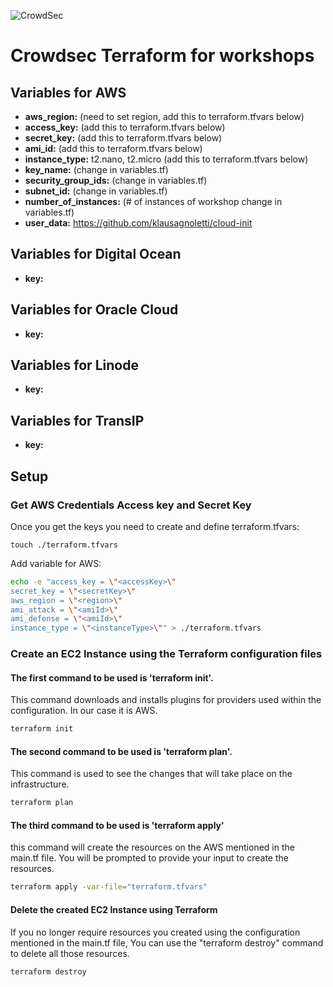 ![CrowdSec](https://app.crowdsec.net/vectors/crowdsec.svg "CrowdSec Logo") 
# Crowdsec Terraform for workshops
## Variables for AWS
- **aws_region:** (need to set region, add this to terraform.tfvars below)
- **access_key:** (add this to terraform.tfvars below)
- **secret_key:** (add this to terraform.tfvars below)
- **ami_id:** (add this to terraform.tfvars below)
- **instance_type:** t2.nano, t2.micro (add this to terraform.tfvars below)
- **key_name:** (change in variables.tf)
- **security_group_ids:** (change in variables.tf)
- **subnet_id:** (change in variables.tf)
- **number_of_instances:** (# of instances of workshop change in variables.tf)
- **user_data:** https://github.com/klausagnoletti/cloud-init

## Variables for Digital Ocean
- **key:**
## Variables for Oracle Cloud
- **key:**
## Variables for Linode
- **key:**
## Variables for TransIP
- **key:**

## Setup
### Get AWS Credentials Access key and Secret Key
Once you get the keys you need to create and define terraform.tfvars:
```
touch ./terraform.tfvars
```
Add variable for AWS:
```sh
echo -e "access_key = \"<accessKey>\"
secret_key = \"<secretKey>\"
aws_region = \"<region>\"
ami_attack = \"<amiId>\"
ami_defense = \"<amiId>\"
instance_type = \"<instanceType>\"" > ./terraform.tfvars
```
### Create an EC2 Instance using the Terraform configuration files
#### The first command to be used is 'terraform init'.
This command downloads and installs plugins for providers used within the configuration. In our case it is AWS.
```sh
terraform init
```
#### The second command to be used is 'terraform plan'.
This command is used to see the changes that will take place on the infrastructure.
```sh
terraform plan
```
#### The third command to be used is 'terraform apply'
this command will create the resources on the AWS mentioned in the main.tf file.
You will be prompted to provide your input to create the resources.
```sh
terraform apply -var-file="terraform.tfvars"
```
#### Delete the created EC2 Instance using Terraform
If you no longer require resources you created using the configuration mentioned in the main.tf file, You can use the "terraform destroy" command to delete all those resources.
```sh
terraform destroy
```
